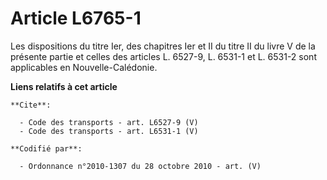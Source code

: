 # Article L6765-1

Les dispositions du titre Ier, des chapitres Ier et II du titre II du livre V de la présente partie et celles des articles L.
6527-9, L. 6531-1 et L. 6531-2 sont applicables en Nouvelle-Calédonie.

**Liens relatifs à cet article**

	**Cite**:

	  - Code des transports - art. L6527-9 (V)
	  - Code des transports - art. L6531-1 (V)

	**Codifié par**:

	  - Ordonnance n°2010-1307 du 28 octobre 2010 - art. (V)
